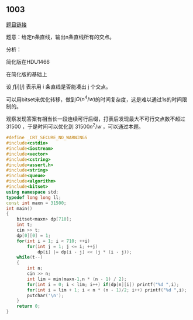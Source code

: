 ## 1003
[题目链接](https://vjudge.net/problem/HDU-7079)

题意：给定n条直线，输出n条直线所有的交点。

分析：

简化版在HDU1466

在简化版的基础上

设 $f[i][j]$ 表示用 i 条直线是否能凑出 j 个交点。

可以用bitset来优化转移，做到$O(n^4/w)$的时间复杂度，这是难以通过1s的时间限制的。

观察发现答案有相当长一段连续可行后缀，打表后发现最大不可行交点数不超过 31500 ，于是时间可以优化到 $31500n^2/w$ ，可以通过本题。
```cpp
#define _CRT_SECURE_NO_WARNINGS
#include<cstdio>
#include<iostream>
#include<vector>
#include<cstring>
#include<assert.h>
#include<string>
#include<queue>
#include<algorithm>
#include<bitset>
using namespace std;
typedef long long ll;
const int maxn = 31500;
int main()
{
	bitset<maxn> dp[710];
	int t;
	cin >> t;
	dp[0][0] = 1;
	for(int i = 1; i < 710; ++i)
		for(int j = 1; j <= i; ++j)
			dp[i] |= dp[i - j] << (j * (i - j));
	while(t--)
	{
		int n;
		cin >> n;
		int lim = min(maxn-1,n * (n - 1) / 2);
		for(int i = 0; i < lim; i++) if(dp[n][i]) printf("%d ",i);	
		for(int i = lim + 1; i < n * (n - 1)/2; i++) printf("%d ",i);
		putchar('\n');
	}
	return 0;
}
```